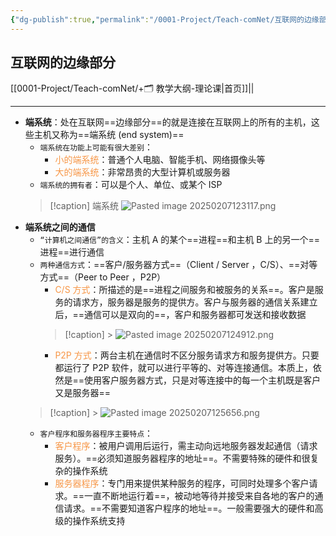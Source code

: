 ```yaml
---
{"dg-publish":true,"permalink":"/0001-Project/Teach-comNet/互联网的边缘部分/"}
---
```


## 互联网的边缘部分
[[0001-Project/Teach-comNet/+🗂️ 教学大纲-理论课\|首页]]||

---
- **端系统**：处在互联网==边缘部分==的就是连接在互联网上的所有的主机，这些主机又称为==端系统 (end system)==
	- `端系统在功能上可能有很大差别`：
		- <font color="#f79646">小的端系统</font>：普通个人电脑、智能手机、网络摄像头等
		- <font color="#f79646">大的端系统</font>：非常昂贵的大型计算机或服务器
	- `端系统的拥有者`：可以是个人、单位、或某个 ISP
    > [!caption] 端系统
     > ![Pasted image 20250207123117.png](/img/user/0001-Project/Teach-comNet/assets/Pasted%20image%2020250207123117.png)
- **端系统之间的通信**
	- `“计算机之间通信”的含义`：主机 A 的某个==进程==和主机 B 上的另一个==进程==进行通信
	- `两种通信方式`：==客户/服务器方式==（Client / Server ，C/S）、==对等方式==（Peer to Peer ，P2P）
		- <font color="#f79646">C/S 方式</font>：所描述的是==进程之间服务和被服务的关系==。客户是服务的请求方，服务器是服务的提供方。客户与服务器的通信关系建立后，==通信可以是双向的==，客户和服务器都可发送和接收数据
        > [!caption]
             > ![Pasted image 20250207124912.png](/img/user/0001-Project/Teach-comNet/assets/Pasted%20image%2020250207124912.png)	
		- <font color="#f79646">P2P 方式</font>：两台主机在通信时不区分服务请求方和服务提供方。只要都运行了 P2P 软件，就可以进行平等的、对等连接通信。本质上，依然是==使用客户服务器方式，只是对等连接中的每一个主机既是客户又是服务器==
    > [!caption]
      > ![Pasted image 20250207125656.png](/img/user/0001-Project/Teach-comNet/assets/Pasted%20image%2020250207125656.png)
	- `客户程序和服务器程序主要特点`：
		- <font color="#f79646">客户程序</font>：被用户调用后运行，需主动向远地服务器发起通信（请求服务）。==必须知道服务器程序的地址==。不需要特殊的硬件和很复杂的操作系统
		- <font color="#f79646">服务器程序</font>：专门用来提供某种服务的程序，可同时处理多个客户请求。==一直不断地运行着==，被动地等待并接受来自各地的客户的通信请求。==不需要知道客户程序的地址==。一般需要强大的硬件和高级的操作系统支持